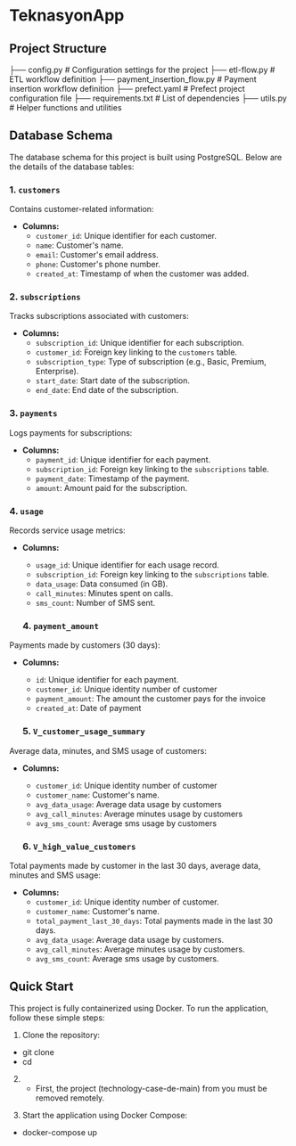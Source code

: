 # TeknasyonApp

 ## Project Structure

├── config.py                  # Configuration settings for the project
├── etl-flow.py                # ETL workflow definition
├── payment_insertion_flow.py  # Payment insertion workflow definition
├── prefect.yaml               # Prefect project configuration file
├── requirements.txt           # List of dependencies
├── utils.py                   # Helper functions and utilities

## Database Schema

The database schema for this project is built using PostgreSQL. Below are the details of the database tables:

### 1. `customers`
Contains customer-related information:
- **Columns:**
  - `customer_id`: Unique identifier for each customer.
  - `name`: Customer's name.
  - `email`: Customer's email address.
  - `phone`: Customer's phone number.
  - `created_at`: Timestamp of when the customer was added.

### 2. `subscriptions`
Tracks subscriptions associated with customers:
- **Columns:**
  - `subscription_id`: Unique identifier for each subscription.
  - `customer_id`: Foreign key linking to the `customers` table.
  - `subscription_type`: Type of subscription (e.g., Basic, Premium, Enterprise).
  - `start_date`: Start date of the subscription.
  - `end_date`: End date of the subscription.

### 3. `payments`
Logs payments for subscriptions:
- **Columns:**
  - `payment_id`: Unique identifier for each payment.
  - `subscription_id`: Foreign key linking to the `subscriptions` table.
  - `payment_date`: Timestamp of the payment.
  - `amount`: Amount paid for the subscription.

### 4. `usage`
Records service usage metrics:
- **Columns:**
  - `usage_id`: Unique identifier for each usage record.
  - `subscription_id`: Foreign key linking to the `subscriptions` table.
  - `data_usage`: Data consumed (in GB).
  - `call_minutes`: Minutes spent on calls.
  - `sms_count`: Number of SMS sent.

  ### 4. `payment_amount`
Payments made by customers (30 days):
- **Columns:**
  - `id`: Unique identifier for each payment.
  - `customer_id`: Unique identity number of customer 
  - `payment_amount`: The amount the customer pays for the invoice
  - `created_at`: Date of payment
 
  ### 5. `V_customer_usage_summary`
Average data, minutes, and SMS usage of customers:
- **Columns:**
  - `customer_id`: Unique identity number of customer
  - `customer_name`: Customer's name.
  - `avg_data_usage`: Average data usage by customers
  - `avg_call_minutes`: Average minutes usage by customers
  - `avg_sms_count`: Average sms usage by customers

  ### 6. `V_high_value_customers`
Total payments made by customer in the last 30 days, average data, minutes and SMS usage:
- **Columns:**
  - `customer_id`: Unique identity number of customer.
  - `customer_name`: Customer's name.
  - `total_payment_last_30_days`: Total payments made in the last 30 days.
  - `avg_data_usage`: Average data usage by customers.
  - `avg_call_minutes`: Average minutes usage by customers.
  - `avg_sms_count`: Average sms usage by customers.


## Quick Start

This project is fully containerized using Docker. To run the application, follow these simple steps:

 1. Clone the repository:

   -  git clone <repository-url>
   -  cd <repository-folder>

 2. - First, the project (technology-case-de-main) from you must be removed remotely.

 3. Start the application using Docker Compose:

   - docker-compose up

